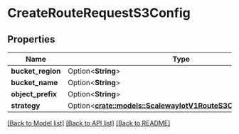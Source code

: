 # CreateRouteRequestS3Config

## Properties

Name | Type | Description | Notes
------------ | ------------- | ------------- | -------------
**bucket_region** | Option<**String**> |  | [optional]
**bucket_name** | Option<**String**> |  | [optional]
**object_prefix** | Option<**String**> |  | [optional]
**strategy** | Option<[**crate::models::ScalewayIotV1RouteS3ConfigS3Strategy**](scaleway.iot.v1.Route.S3Config.S3Strategy.md)> |  | [optional]

[[Back to Model list]](../README.md#documentation-for-models) [[Back to API list]](../README.md#documentation-for-api-endpoints) [[Back to README]](../README.md)


